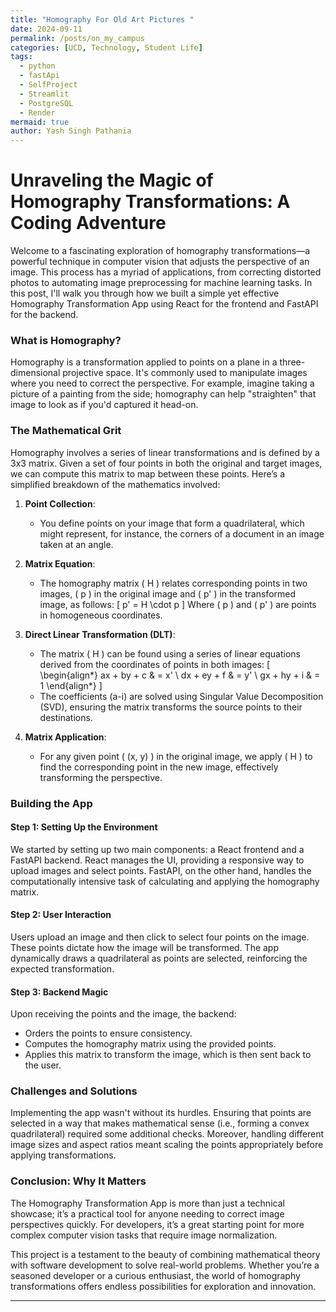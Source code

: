 ```yaml
---
title: "Homography For Old Art Pictures "
date: 2024-09-11
permalink: /posts/on_my_campus
categories: [UCD, Technology, Student Life]
tags:
  - python
  - fastApi
  - SelfProject
  - Streamlit
  - PostgreSQL
  - Render
mermaid: true
author: Yash Singh Pathania
---
```


# Unraveling the Magic of Homography Transformations: A Coding Adventure

Welcome to a fascinating exploration of homography transformations—a powerful technique in computer vision that adjusts the perspective of an image. This process has a myriad of applications, from correcting distorted photos to automating image preprocessing for machine learning tasks. In this post, I'll walk you through how we built a simple yet effective Homography Transformation App using React for the frontend and FastAPI for the backend.

### What is Homography?

Homography is a transformation applied to points on a plane in a three-dimensional projective space. It's commonly used to manipulate images where you need to correct the perspective. For example, imagine taking a picture of a painting from the side; homography can help "straighten" that image to look as if you'd captured it head-on.

### The Mathematical Grit

Homography involves a series of linear transformations and is defined by a 3x3 matrix. Given a set of four points in both the original and target images, we can compute this matrix to map between these points. Here’s a simplified breakdown of the mathematics involved:

1. **Point Collection**:
   - You define points on your image that form a quadrilateral, which might represent, for instance, the corners of a document in an image taken at an angle.

2. **Matrix Equation**:
   - The homography matrix \( H \) relates corresponding points in two images, \( p \) in the original image and \( p' \) in the transformed image, as follows:
   \[
   p' = H \cdot p
   \]
   Where \( p \) and \( p' \) are points in homogeneous coordinates.

3. **Direct Linear Transformation (DLT)**:
   - The matrix \( H \) can be found using a series of linear equations derived from the coordinates of points in both images:
   \[
   \begin{align*}
   ax + by + c & = x' \\
   dx + ey + f & = y' \\
   gx + hy + i & = 1
   \end{align*}
   \]
   - The coefficients (a-i) are solved using Singular Value Decomposition (SVD), ensuring the matrix transforms the source points to their destinations.

4. **Matrix Application**:
   - For any given point \( (x, y) \) in the original image, we apply \( H \) to find the corresponding point in the new image, effectively transforming the perspective.

### Building the App

#### Step 1: Setting Up the Environment

We started by setting up two main components: a React frontend and a FastAPI backend. React manages the UI, providing a responsive way to upload images and select points. FastAPI, on the other hand, handles the computationally intensive task of calculating and applying the homography matrix.

#### Step 2: User Interaction

Users upload an image and then click to select four points on the image. These points dictate how the image will be transformed. The app dynamically draws a quadrilateral as points are selected, reinforcing the expected transformation.

#### Step 3: Backend Magic

Upon receiving the points and the image, the backend:
- Orders the points to ensure consistency.
- Computes the homography matrix using the provided points.
- Applies this matrix to transform the image, which is then sent back to the user.

### Challenges and Solutions

Implementing the app wasn't without its hurdles. Ensuring that points are selected in a way that makes mathematical sense (i.e., forming a convex quadrilateral) required some additional checks. Moreover, handling different image sizes and aspect ratios meant scaling the points appropriately before applying transformations.

### Conclusion: Why It Matters

The Homography Transformation App is more than just a technical showcase; it’s a practical tool for anyone needing to correct image perspectives quickly. For developers, it’s a great starting point for more complex computer vision tasks that require image normalization.

This project is a testament to the beauty of combining mathematical theory with software development to solve real-world problems. Whether you’re a seasoned developer or a curious enthusiast, the world of homography transformations offers endless possibilities for exploration and innovation.

---